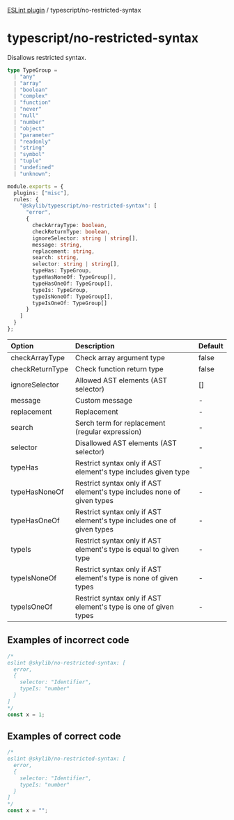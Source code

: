 [ESLint plugin](https://ilyub.github.io/eslint-plugin/) / typescript/no-restricted-syntax

# typescript/no-restricted-syntax

Disallows restricted syntax.

```ts
type TypeGroup =
  | "any"
  | "array"
  | "boolean"
  | "complex"
  | "function"
  | "never"
  | "null"
  | "number"
  | "object"
  | "parameter"
  | "readonly"
  | "string"
  | "symbol"
  | "tuple"
  | "undefined"
  | "unknown";
```

```ts
module.exports = {
  plugins: ["misc"],
  rules: {
    "@skylib/typescript/no-restricted-syntax": [
      "error",
      {
        checkArrayType: boolean,
        checkReturnType: boolean,
        ignoreSelector: string | string[],
        message: string,
        replacement: string,
        search: string,
        selector: string | string[],
        typeHas: TypeGroup,
        typeHasNoneOf: TypeGroup[],
        typeHasOneOf: TypeGroup[],
        typeIs: TypeGroup,
        typeIsNoneOf: TypeGroup[],
        typeIsOneOf: TypeGroup[]
      }
    ]
  }
};
```

| Option | Description | Default |
| :----- | :----- | :----- |
| checkArrayType | Check array argument type | false|
| checkReturnType | Check function return type | false|
| ignoreSelector | Allowed AST elements (AST selector) | []|
| message | Custom message | -|
| replacement | Replacement | -|
| search | Serch term for replacement (regular expression) | -|
| selector | Disallowed AST elements (AST selector) | -|
| typeHas | Restrict syntax only if AST element's type includes given type | -|
| typeHasNoneOf | Restrict syntax only if AST element's type includes none of given types | -|
| typeHasOneOf | Restrict syntax only if AST element's type includes one of given types | -|
| typeIs | Restrict syntax only if AST element's type is equal to given type | -|
| typeIsNoneOf | Restrict syntax only if AST element's type is none of given types | -|
| typeIsOneOf | Restrict syntax only if AST element's type is one of given types | -|

## Examples of incorrect code

```ts
/*
eslint @skylib/no-restricted-syntax: [
  error,
  {
    selector: "Identifier",
    typeIs: "number"
  }
]
*/
const x = 1;
```

## Examples of correct code

```ts
/*
eslint @skylib/no-restricted-syntax: [
  error,
  {
    selector: "Identifier",
    typeIs: "number"
  }
]
*/
const x = "";
```
